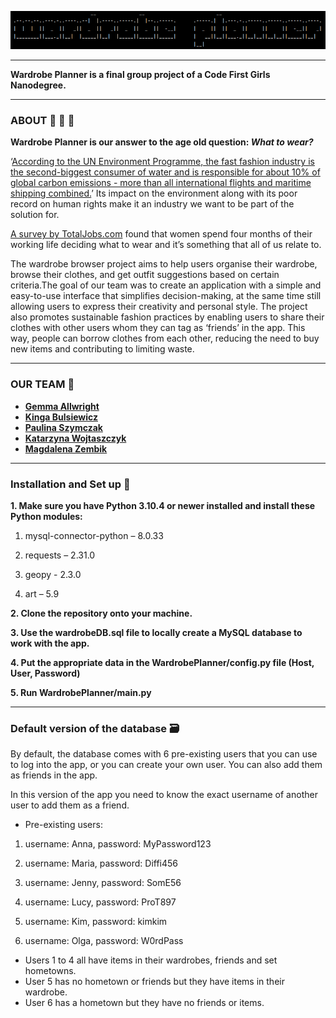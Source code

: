 ![Wardrobe Planner logo](wardrobe_planner-logo.png)
___
**Wardrobe Planner is a final group project of a Code First Girls Nanodegree.**
___
### ABOUT 👕 👗 👔
**Wardrobe Planner is our answer to the age old question: *What to wear?***


‘[According to the UN Environment Programme, the fast fashion industry is the second-biggest consumer of water and is responsible for about 10% of global carbon emissions - more than all international flights and maritime shipping combined.](https://earth.org/fast-fashions-detrimental-effect-on-the-environment/)’ Its impact on the environment along with its poor record on human rights make it an industry we want to be part of the solution for. 

[A survey by TotalJobs.com](https://www.independent.co.uk/life-style/work-clothes-average-woman-four-months-lifetime-officewear-suits-skirts-jackets-dresses-fashion-a8090531.html
) found that women spend four months of their working life deciding what to wear and it’s something that all of us relate to.

The wardrobe browser project aims to help users organise their wardrobe, browse their clothes, and get outfit suggestions based on certain criteria.The goal of our team  was to create an application with a simple and easy-to-use interface that simplifies decision-making, at the same time still  allowing users to express their creativity and personal style.
The project also promotes sustainable fashion practices by enabling users to share their clothes with other users whom they can tag as ‘friends’ in the app.  This way, people can borrow clothes from each other, reducing the need to buy new items and contributing to limiting waste.

___
### OUR TEAM 🙆

- **[Gemma Allwright](https://github.com/allwrightgemma)**
- **[Kinga Bulsiewicz](https://github.com/kin-b)**
- **[Paulina Szymczak](https://github.com/PaulinaSzymczak)**
- **[Katarzyna Wojtaszczyk](https://github.com/KWojtaszczyk)**
- **[Magdalena Zembik](https://github.com/magdazembik)**

___
### Installation and Set up 🔧

**1. Make sure you have Python 3.10.4 or newer installed and install these Python modules:**

   1. mysql-connector-python – 8.0.33

   2. requests – 2.31.0
    
   3. geopy - 2.3.0
    
   4. art – 5.9

**2. Clone the repository onto your machine.**

**3. Use the wardrobeDB.sql file to locally create a MySQL database to work with the app.**

**4. Put the appropriate data in the WardrobePlanner/config.py file (Host, User, Password)**

**5. Run WardrobePlanner/main.py**
___
### Default version of the database  🗃️

By default, the database comes with 6 pre-existing users that you can use to log into the app, or you can create your own user.
You can also add them as friends in the app.

In this version of the app you need to know the exact username of another user to add them as a friend.

- Pre-existing users:

1. username: Anna,
password:  MyPassword123

2. username: Maria,
password: Diffi456

3. username: Jenny,
password: SomE56

4. username: Lucy,
password: ProT897

5. username: Kim,
password: kimkim

6. username: Olga,
password: W0rdPass

- Users 1 to 4 all have items in their wardrobes, friends and set hometowns.
- User 5 has no hometown or friends but they have items in their wardrobe.
- User 6 has a hometown but they have no friends or items.
